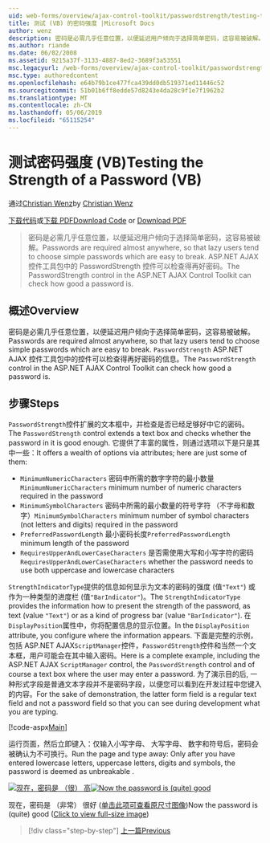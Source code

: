 ```yaml
---
uid: web-forms/overview/ajax-control-toolkit/passwordstrength/testing-the-strength-of-a-password-vb
title: 测试 (VB) 的密码强度 |Microsoft Docs
author: wenz
description: 密码是必需几乎任意位置，以便延迟用户倾向于选择简单密码，这容易被破解。 在 ASP 中 PasswordStrength 控件。N...
ms.author: riande
ms.date: 06/02/2008
ms.assetid: 9215a37f-3133-4887-8ed2-3689f3a53551
msc.legacyurl: /web-forms/overview/ajax-control-toolkit/passwordstrength/testing-the-strength-of-a-password-vb
msc.type: authoredcontent
ms.openlocfilehash: e64b79b1ce477fca439dd0db519371ed11446c52
ms.sourcegitcommit: 51b01b6ff8edde57d8243e4da28c9f1e7f1962b2
ms.translationtype: MT
ms.contentlocale: zh-CN
ms.lasthandoff: 05/06/2019
ms.locfileid: "65115254"
---
```

# <a name="testing-the-strength-of-a-password-vb"></a><span data-ttu-id="e9293-104">测试密码强度 (VB)</span><span class="sxs-lookup"><span data-stu-id="e9293-104">Testing the Strength of a Password (VB)</span></span>

<span data-ttu-id="e9293-105">通过[Christian Wenz](https://github.com/wenz)</span><span class="sxs-lookup"><span data-stu-id="e9293-105">by [Christian Wenz](https://github.com/wenz)</span></span>

<span data-ttu-id="e9293-106">[下载代码](http://download.microsoft.com/download/9/3/f/93f8daea-bebd-4821-833b-95205389c7d0/PasswordStrength0.vb.zip)或[下载 PDF](http://download.microsoft.com/download/2/d/c/2dc10e34-6983-41d4-9c08-f78f5387d32b/passwordstrength0VB.pdf)</span><span class="sxs-lookup"><span data-stu-id="e9293-106">[Download Code](http://download.microsoft.com/download/9/3/f/93f8daea-bebd-4821-833b-95205389c7d0/PasswordStrength0.vb.zip) or [Download PDF](http://download.microsoft.com/download/2/d/c/2dc10e34-6983-41d4-9c08-f78f5387d32b/passwordstrength0VB.pdf)</span></span>

> <span data-ttu-id="e9293-107">密码是必需几乎任意位置，以便延迟用户倾向于选择简单密码，这容易被破解。</span><span class="sxs-lookup"><span data-stu-id="e9293-107">Passwords are required almost anywhere, so that lazy users tend to choose simple passwords which are easy to break.</span></span> <span data-ttu-id="e9293-108">ASP.NET AJAX 控件工具包中的 PasswordStrength 控件可以检查得再好密码。</span><span class="sxs-lookup"><span data-stu-id="e9293-108">The PasswordStrength control in the ASP.NET AJAX Control Toolkit can check how good a password is.</span></span>

## <a name="overview"></a><span data-ttu-id="e9293-109">概述</span><span class="sxs-lookup"><span data-stu-id="e9293-109">Overview</span></span>

<span data-ttu-id="e9293-110">密码是必需几乎任意位置，以便延迟用户倾向于选择简单密码，这容易被破解。</span><span class="sxs-lookup"><span data-stu-id="e9293-110">Passwords are required almost anywhere, so that lazy users tend to choose simple passwords which are easy to break.</span></span> <span data-ttu-id="e9293-111">`PasswordStrength` ASP.NET AJAX 控件工具包中的控件可以检查得再好密码的信息。</span><span class="sxs-lookup"><span data-stu-id="e9293-111">The `PasswordStrength` control in the ASP.NET AJAX Control Toolkit can check how good a password is.</span></span>

## <a name="steps"></a><span data-ttu-id="e9293-112">步骤</span><span class="sxs-lookup"><span data-stu-id="e9293-112">Steps</span></span>

<span data-ttu-id="e9293-113">`PasswordStrength`控件扩展的文本框中，并检查是否已经足够好中它的密码。</span><span class="sxs-lookup"><span data-stu-id="e9293-113">The `PasswordStrength` control extends a text box and checks whether the password in it is good enough.</span></span> <span data-ttu-id="e9293-114">它提供了丰富的属性，则通过选项以下是只是其中一些：</span><span class="sxs-lookup"><span data-stu-id="e9293-114">It offers a wealth of options via attributes; here are just some of them:</span></span>

- <span data-ttu-id="e9293-115">`MinimumNumericCharacters` 密码中所需的数字字符的最小数量</span><span class="sxs-lookup"><span data-stu-id="e9293-115">`MinimumNumericCharacters` minimum number of numeric characters required in the password</span></span>
- <span data-ttu-id="e9293-116">`MinimumSymbolCharacters` 密码中所需的最小数量的符号字符 （不字母和数字）</span><span class="sxs-lookup"><span data-stu-id="e9293-116">`MinimumSymbolCharacters` minimum number of symbol characters (not letters and digits) required in the password</span></span>
- <span data-ttu-id="e9293-117">`PreferredPasswordLength` 最小密码长度</span><span class="sxs-lookup"><span data-stu-id="e9293-117">`PreferredPasswordLength` minimum length of the password</span></span>
- <span data-ttu-id="e9293-118">`RequiresUpperAndLowerCaseCharacters` 是否需使用大写和小写字符的密码</span><span class="sxs-lookup"><span data-stu-id="e9293-118">`RequiresUpperAndLowerCaseCharacters` whether the password needs to use both uppercase and lowercase characters</span></span>

<span data-ttu-id="e9293-119">`StrengthIndicatorType`提供的信息如何显示为文本的密码的强度 (值`"Text"`) 或作为一种类型的进度栏 (值`"BarIndicator"`)。</span><span class="sxs-lookup"><span data-stu-id="e9293-119">The `StrengthIndicatorType` provides the information how to present the strength of the password, as text (value `"Text"`) or as a kind of progress bar (value `"BarIndicator"`).</span></span> <span data-ttu-id="e9293-120">在`DisplayPosition`属性中，你将配置信息的显示位置。</span><span class="sxs-lookup"><span data-stu-id="e9293-120">In the `DisplayPosition` attribute, you configure where the information appears.</span></span> <span data-ttu-id="e9293-121">下面是完整的示例，包括 ASP.NET AJAX`ScriptManager`控件，`PasswordStrength`控件和当然一个文本框，用户可能会在其中输入密码。</span><span class="sxs-lookup"><span data-stu-id="e9293-121">Here is a complete example, including the ASP.NET AJAX `ScriptManager` control, the `PasswordStrength` control and of course a text box where the user may enter a password.</span></span> <span data-ttu-id="e9293-122">为了演示目的后, 一种形式字段是普通文本字段并不是密码字段，以便您可以看到在开发过程中您键入的内容。</span><span class="sxs-lookup"><span data-stu-id="e9293-122">For the sake of demonstration, the latter form field is a regular text field and not a password field so that you can see during development what you are typing.</span></span>

[!code-aspx[Main](testing-the-strength-of-a-password-vb/samples/sample1.aspx)]

<span data-ttu-id="e9293-123">运行页面，然后立即键入：仅输入小写字母、 大写字母、 数字和符号后，密码会被确认为不可换行。</span><span class="sxs-lookup"><span data-stu-id="e9293-123">Run the page and type away: Only after you have entered lowercase letters, uppercase letters, digits and symbols, the password is deemed as unbreakable .</span></span>

<span data-ttu-id="e9293-124">[![现在，密码是 （很） 高](testing-the-strength-of-a-password-vb/_static/image2.png)](testing-the-strength-of-a-password-vb/_static/image1.png)</span><span class="sxs-lookup"><span data-stu-id="e9293-124">[![Now the password is (quite) good](testing-the-strength-of-a-password-vb/_static/image2.png)](testing-the-strength-of-a-password-vb/_static/image1.png)</span></span>

<span data-ttu-id="e9293-125">现在，密码是 （非常） 很好 ([单击此项可查看原尺寸图像](testing-the-strength-of-a-password-vb/_static/image3.png))</span><span class="sxs-lookup"><span data-stu-id="e9293-125">Now the password is (quite) good ([Click to view full-size image](testing-the-strength-of-a-password-vb/_static/image3.png))</span></span>

> [!div class="step-by-step"]
> [<span data-ttu-id="e9293-126">上一篇</span><span class="sxs-lookup"><span data-stu-id="e9293-126">Previous</span></span>](testing-the-strength-of-a-password-cs.md)
